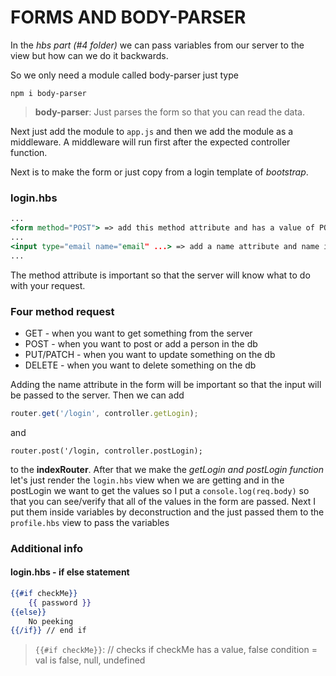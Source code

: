 # FORMS AND BODY-PARSER
In the *hbs part (#4 folder)* we can pass variables from our server to the view
but how can we do it backwards.

So we only need a module called body-parser just type
```
npm i body-parser
```
>**body-parser**: Just parses the form so that you can read the data.

Next just add the module to `app.js` and then we add the module as a middleware. A middleware will run first after the expected controller function.

Next is to make the form or just copy from a login template of *bootstrap*.
### login.hbs
```hbs
...
<form method="POST"> => add this method attribute and has a value of POST
...
<input type="email name="email" ...> => add a name attribute and name it same as the id
...
```
The method attribute is important so that the server will know what to do with your request.

### Four method request
* GET - when you want to get something from the server
* POST - when you want to post or add a person in the db
* PUT/PATCH - when you want to update something on the db
* DELETE - when you want to delete something on the db

Adding the name attribute in the form will be important so that the input
will be passed to the server. Then we can add
```javascript 
router.get('/login', controller.getLogin);
```
and
```
router.post('/login, controller.postLogin);
```
to the **indexRouter**. After that we make the *getLogin and postLogin function*
let's just render the `login.hbs` view when we are getting and
in the postLogin we want to get the values so I put a `console.log(req.body)`
so that you can see/verify that all of the values in the form are passed.
Next I put them inside variables by deconstruction and the just passed them to
the `profile.hbs` view to pass the variables

### Additional info
#### login.hbs - if else statement
```hbs
{{#if checkMe}} 
    {{ password }}
{{else}} 
    No peeking
{{/if}} // end if
```
>`{{#if checkMe}}`: // checks if checkMe has a value, false condition = val is false, null, undefined